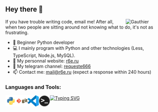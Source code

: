<!--- Hello Developers 
<p align="center" dir="auto">
 <a target="_blank" rel="noopener noreferrer" href="assets/github-snake.svg"><img width="600" src="assets/github-snake.svg" alt="snake" style="max-width: 100%;"></a>
</p>
--->
## Hey there 👋

<img width="25%" align="right" alt="Gauthier" src="https://gauthier-thomas.dev/img/GT2.svg" />

If you have trouble writing code, email me! After all, when two people are sitting around not knowing what to do, it's not as frustrating.

- 📖 Beginner Python developer
- 💻 I mainly program with Python and other technologies (Less, TypeScript, Node.js, MySQL).
- 🔗 My personnal website: [r6e.ru](https://r6e.ru/)
- 🔗 My telegram channel: [requeste666](https://t.me/requeste666)
- 📫 Contact me: [mail@r6e.ru](mailto:mail@r6e.ru) (expect a response within 240 hours)
### Languages and Tools: 


<img align="left" alt="Python" width="35px" src="https://raw.githubusercontent.com/github/explore/80688e429a7d4ef2fca1e82350fe8e3517d3494d/topics/python/python.png" />
<img align="left" alt="Git" width="35px" src="https://raw.githubusercontent.com/github/explore/80688e429a7d4ef2fca1e82350fe8e3517d3494d/topics/git/git.png" />
<img align="left" alt="Visual Studio Code" width="35px" src="https://raw.githubusercontent.com/github/explore/80688e429a7d4ef2fca1e82350fe8e3517d3494d/topics/visual-studio-code/visual-studio-code.png" />
<img align="left" alt="Terminal" width="35px" src="https://raw.githubusercontent.com/github/explore/80688e429a7d4ef2fca1e82350fe8e3517d3494d/topics/terminal/terminal.png" />

<a href="https://git.io/typing-svg"><img src="https://readme-typing-svg.demolab.com?font=Fira+Code&pause=1000&random=false&width=435&lines=Python+developer+of+discord+bots;Essence+-+discord.gg%2FTEduvvsxAN" alt="Typing SVG" /></a>

<!--- HASH: 8704243791509 --->
<!--- HASH: 7686709494860 --->
<!--- HASH: 5457361762241 --->
<!--- HASH: 6350733794233 --->
<!--- HASH: 404470491307 --->
<!--- HASH: 1266955836630 --->
<!--- HASH: 6758333537618 --->
<!--- HASH: 8797593998246 --->
<!--- HASH: 2441383256836 --->
<!--- HASH: 6873850192930 --->
<!--- HASH: 2659764884595 --->
<!--- HASH: 1627449514820 --->
<!--- HASH: 8121905292016 --->
<!--- HASH: 6139116674779 --->
<!--- HASH: 395431708484 --->
<!--- HASH: 7212157299459 --->
<!--- HASH: 5642864585940 --->
<!--- HASH: 5738910584540 --->
<!--- HASH: 5951803962183 --->
<!--- HASH: 1413001847839 --->
<!--- HASH: 9602409133919 --->
<!--- HASH: 7698157024829 --->
<!--- HASH: 4565226408411 --->
<!--- HASH: 8958310963605 --->
<!--- HASH: 5352669817749 --->
<!--- HASH: 4914443573080 --->
<!--- HASH: 3833710877042 --->
<!--- HASH: 4581360091860 --->
<!--- HASH: 9734587723226 --->
<!--- HASH: 7276978618681 --->
<!--- HASH: 8899195627263 --->
<!--- HASH: 7387601690502 --->
<!--- HASH: 3923279931498 --->
<!--- HASH: 501216991119 --->
<!--- HASH: 4613711660918 --->
<!--- HASH: 4405886768246 --->
<!--- HASH: 5549699511947 --->
<!--- HASH: 9922791967447 --->
<!--- HASH: 881960786837 --->
<!--- HASH: 966892977440 --->
<!--- HASH: 9763546410630 --->
<!--- HASH: 1633495010424 --->
<!--- HASH: 1399232585101 --->
<!--- HASH: 8614744672717 --->
<!--- HASH: 3613435439356 --->